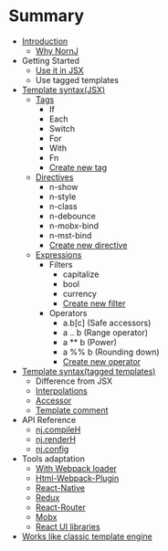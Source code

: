 # Summary

* [Introduction](README.md)
    * [Why NornJ](gettingStarted/whyNornj.md)
* Getting Started
    * [Use it in JSX](gettingStarted/enhanceReact.md)
    * Use tagged templates
* [Template syntax(JSX)](templateSyntax/index.md)
    * [Tags](templateSyntax/extensionTag.md)
        * If
        * Each
        * Switch
        * For
        * With
        * Fn
        * [Create new tag](templateSyntax/built-inExtensionTag.md)
    * [Directives](templateSyntax/inlineExtensionTag.md)
        * n-show
        * n-style
        * n-class
        * n-debounce
        * n-mobx-bind
        * n-mst-bind
        * [Create new directive](templateSyntax/built-inExtensionTag.md)
    * [Expressions](templateSyntax/filter.md)
        * Filters
            * capitalize
            * bool
            * currency
            * [Create new filter](templateSyntax/built-inFilter.md)
        * Operators
            * a.b\[c\] (Safe accessors)
            * a .. b (Range operator)
            * a ** b (Power)
            * a %% b (Rounding down)
            * [Create new operator](templateSyntax/built-inFilter.md)
* [Template syntax(tagged templates)](templateSyntax/index.md)
    * Difference from JSX
    * [Interpolations](templateSyntax/variable.md)
    * [Accessor](templateSyntax/accessor.md)
    * [Template comment](templateSyntax/comment.md)
* API Reference
    * [nj.compileH](api/renderString.md)
    * [nj.renderH](api/renderReact.md)
    * [nj.config](api/config.md)
* Tools adaptation
    * [With Webpack loader](api/webpack.md)
    * [Html-Webpack-Plugin](api/htmlWebpackPlugin.md)
    * [React-Native](api/reactNative.md)
    * [Redux](api/redux.md)
    * [React-Router](api/reactRouter.md)
    * [Mobx](api/mobx.md)
    * [React UI libraries](api/reactUI.md)
* [Works like classic template engine](gettingStarted/normalTemplateEngine.md)
